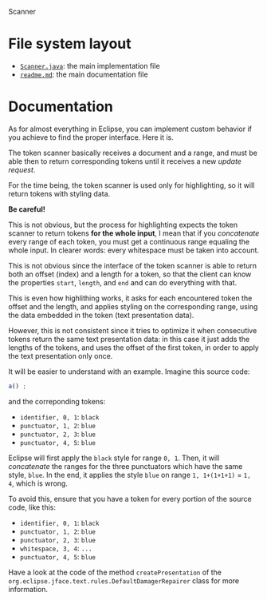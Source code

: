 Scanner





# File system layout

- [`Scanner.java`](./Scanner.java): the main implementation file
- [`readme.md`](./readme.md): the main documentation file





# Documentation

As for almost everything in Eclipse, you can implement custom behavior if you achieve to find the proper interface. Here it is.

The token scanner basically receives a document and a range, and must be able then to return corresponding tokens until it receives a new _update request_.

For the time being, the token scanner is used only for highlighting, so it will return tokens with styling data.

__Be careful!__

This is not obvious, but the process for highlighting expects the token scanner to return tokens __for the whole input__, I mean that if you _concatenate_ every range of each token, you must get a continuous range equaling the whole input. In clearer words: every whitespace must be taken into account.

This is not obvious since the interface of the token scanner is able to return both an offset (index) and a length for a token, so that the client can know the properties `start`, `length`, and `end` and can do everything with that.

This is even how highlithing works, it asks for each encountered token the offset and the length, and applies styling on the corresponding range, using the data embedded in the token (text presentation data).

However, this is not consistent since it tries to optimize it when consecutive tokens return the same text presentation data: in this case it just adds the lengths of the tokens, and uses the offset of the first token, in order to apply the text presentation only once.

It will be easier to understand with an example. Imagine this source code:

```javascript
a() ;
```

and the correponding tokens:

- `identifier, 0, 1`: `black`
- `punctuator, 1, 2`: `blue`
- `punctuator, 2, 3`: `blue`
- `punctuator, 4, 5`: `blue`

Eclipse will first apply the `black` style for range `0, 1`. Then, it will _concatenate_ the ranges for the three punctuators which have the same style, `blue`. In the end, it applies the style `blue` on range `1, 1+(1+1+1)` = `1, 4`, which is wrong.

To avoid this, ensure that you have a token for every portion of the source code, like this:

- `identifier, 0, 1`: `black`
- `punctuator, 1, 2`: `blue`
- `punctuator, 2, 3`: `blue`
- `whitespace, 3, 4`: `...`
- `punctuator, 4, 5`: `blue`

Have a look at the code of the method `createPresentation` of the `org.eclipse.jface.text.rules.DefaultDamagerRepairer` class for more information.

